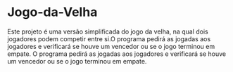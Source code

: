 # Jogo-da-Velha

Este projeto é uma versão simplificada do jogo da velha, na qual dois jogadores podem competir entre si.O programa pedirá as jogadas aos jogadores e verificará se houve um vencedor ou se o jogo terminou em empate. O programa pedirá as jogadas aos jogadores e verificará se houve um vencedor ou se o jogo terminou em empate.
